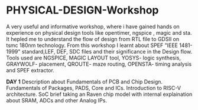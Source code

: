 # PHYSICAL-DESIGN-Workshop
A very useful and informative workshop, where i have gained hands on experience on physical design tools like opentimer, ngspice , magic and sta. It hepled me to understand the flow of design from RTL file to GDSII on tsmc 180nm technology. From this workshop I learnt about SPEF "IEEE 1481-1999" standard,LEF, DEF, SDC files and their significance in the Design flow. Tools used are NGSPICE, MAGIC LAYOUT tool, YOSYS- logic synthesis, GRAYWOLF- placement, QROUTE- maze routing, OPENSTA- timing analysis and SPEF extractor.


**DAY 1** 
    Description about Fundamentals of PCB and Chip Design.
    Fundamentals of Packages, PADS, Core and ICs.
    Introduction to RISC-V architecture.
    SoC brief taking an Raven chip model with internal explaination about SRAM, ADCs and other Analog IPs.
    

